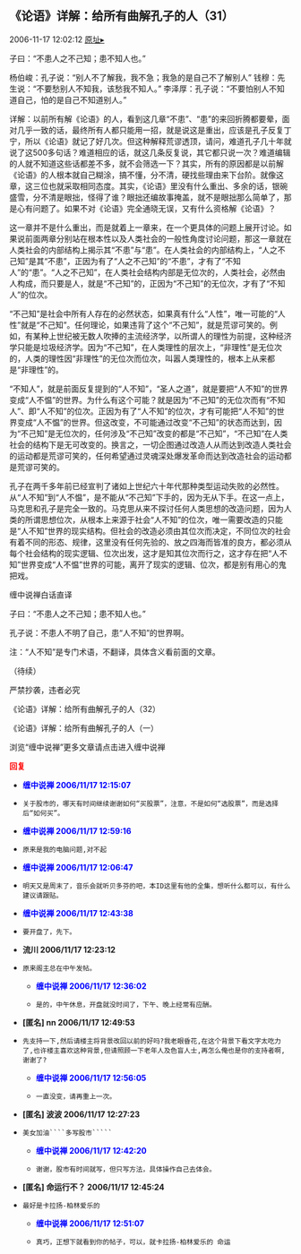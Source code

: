 ## 《论语》详解：给所有曲解孔子的人（31）
2006-11-17 12:02:12
[原址▸](http://www.fxgan.com/chan_time/2006_07_12/336.htm)



 



 


 子曰：“不患人之不己知；患不知人也。”


 


 杨伯峻：孔子说：“别人不了解我，我不急；我急的是自己不了解别人”
   钱穆：先生说：“不要愁别人不知我，该愁我不知人。”
   李泽厚：孔子说：“不要怕别人不知道自己，怕的是自己不知道别人。”


 


 详解：以前所有解《论语》的人，看到这几章“不患”、“患”的来回折腾都要晕，面对几乎一致的话，最终所有人都只能用一招，就是说这是重出，应该是孔子反复丁宁，所以《论语》就记了好几次。但这种解释荒谬透顶，请问，难道孔子几十年就说了这500多句话？难道相应的话，就这几条反复说，其它都只说一次？难道编辑的人就不知道这些话都差不多，就不会筛选一下？其实，所有的原因都是以前解《论语》的人根本就自己糊涂，搞不懂，分不清，硬找些理由来下台阶。就像这章，这三位也就采取相同态度。其实，《论语》里没有什么重出、多余的话，银碗盛雪，分不清是眼拙，怪得了谁？眼拙还编故事掩盖，就不是眼拙那么简单了，那是心有问题了。如果不对《论语》完全通晓无误，又有什么资格解《论语》？


 


  这一章并不是什么重出，而是就着上一章来，在一个更具体的问题上展开讨论。如果说前面两章分别站在根本性以及人类社会的一般性角度讨论问题，那这一章就在人类社会的内部结构上揭示其“不患”与“患”。在人类社会的内部结构上，“人之不己知”是其“不患”，正因为有了“人之不己知”的“不患”，才有了“不知人”的“患”。“人之不己知”，在人类社会结构内部是无位次的，人类社会，必然由人构成，而只要是人，就是“不己知”的，正因为“不己知”的无位次，才有了“不知人”的位次。


 


  “不己知”是社会中所有人存在的必然状态，如果真有什么“人性”，唯一可能的“人性”就是“不己知”。任何理论，如果违背了这个“不己知”，就是荒谬可笑的。例如，有某种上世纪被无数人吹捧的主流经济学，以所谓人的理性为前提，这种经济学只能是垃圾经济学。因为“不己知”，在人类理性的层次上，“非理性”是无位次的，人类的理性因“非理性”的无位次而位次，叫嚣人类理性的，根本上从来都是“非理性”的。


 


  “不知人”，就是前面反复提到的“人不知”，“圣人之道”，就是要把“人不知”的世界变成“人不愠”的世界。为什么有这个可能？就是因为“不己知”的无位次而有“不知人”、即“人不知”的位次。正因为有了“人不知”的位次，才有可能把“人不知”的世界变成“人不愠”的世界。但这改变，不可能通过改变“不己知”的状态而达到，因为“不己知”是无位次的，任何涉及“不己知”改变的都是“不己知”，“不己知”在人类社会的结构下是无可改变的。换言之，一切企图通过改造人从而达到改造人类社会的运动都是荒谬可笑的，任何希望通过灵魂深处爆发革命而达到改造社会的运动都是荒谬可笑的。


 


  孔子在两千多年前已经宣判了诸如上世纪六十年代那种类型运动失败的必然性。从“人不知”到“人不愠”，是不能从“不己知”下手的，因为无从下手。在这一点上，马克思和孔子是完全一致的。马克思从来不探讨任何人类思想的改造问题，因为人类的所谓思想位次，从根本上来源于社会“人不知”的位次，唯一需要改造的只能是“人不知”世界的现实结构。但社会的改造必须由其位次而决定，不同位次的社会有着不同的形态、规律，这里没有任何先验的、放之四海而皆准的良方，都必须从每个社会结构的现实逻辑、位次出发，这才是知其位次而行之，这才存在把“人不知”世界变成“人不愠”世界的可能，离开了现实的逻辑、位次，都是别有用心的鬼把戏。


 


 缠中说禅白话直译


 


 子曰：“不患人之不己知；患不知人也。”


 


 孔子说：不患人不明了自己，患“人不知”的世界啊。


 


 注：“人不知”是专门术语，不翻译，具体含义看前面的文章。


 


 
  （待续）
 
 
  
 
 
  严禁抄袭，违者必究
 
 
  
 
 
  《论语》详解：给所有曲解孔子的人（32）
 
 
  
 
 
  《论语》详解：给所有曲解孔子的人（一）
 
 
  
 
 
  
 
 
  
   浏览“缠中说禅”更多文章请点击进入缠中说禅
  
 





<font color='red'>**回复**</font>


- **<font color='blue'>缠中说禅 2006/11/17 12:15:07</font>**
- ```
  关于股市的，哪天有时间继续谢谢如何“买股票”，注意，不是如何“选股票”，而是选择后“如何买”。
  ```
- **<font color='blue'>缠中说禅 2006/11/17 12:59:16</font>**
- ```
  原来是我的电脑问题,对不起 
  ```
- **<font color='blue'>缠中说禅 2006/11/17 12:06:47</font>**
- ```
  明天又是周末了，音乐会就听贝多芬的吧，本ID这里有他的全集，想听什么都可以，有什么建议请跟贴。
  ```
- **<font color='blue'>缠中说禅 2006/11/17 12:43:38</font>**
- ```
  要开盘了，先下。
  ```
- **流川  2006/11/17 12:23:12**
- ```
  原来阁主总在中午发帖。 
  ```
   - **<font color='blue'>缠中说禅 2006/11/17 12:36:02</font>**
   - ```
     是的，中午休息，开盘就没时间了，下午、晚上经常有应酬。
     ```
- **[匿名] nn  2006/11/17 12:49:53**
- ```
  先支持一下,然后请楼主将背景改回以前的好吗?我老眼昏花,在这个背景下看文字太吃力了,也许楼主喜欢这种背景,但请照顾一下老年人及色盲人士,再怎么俺也是你的支持者啊,谢谢了? 
  ```
   - **<font color='blue'>缠中说禅 2006/11/17 12:56:05</font>**
   - ```
     一直没变，请再重上一次。
     ```
- **[匿名] 波波  2006/11/17 12:27:23**
- ```
  美女加油````多写股市````` 
  ```
   - **<font color='blue'>缠中说禅 2006/11/17 12:42:20</font>**
   - ```
     谢谢，股市有时间就写，但只写方法，具体操作自己去体会。
     ```
- **[匿名] 命运行不？  2006/11/17 12:45:24**
- ```
  最好是卡拉扬-柏林爱乐的 
  ```
   - **<font color='blue'>缠中说禅 2006/11/17 12:51:07</font>**
   - ```
     真巧，正想下就看到你的帖子，可以，就卡拉扬-柏林爱乐的 命运
     ```
